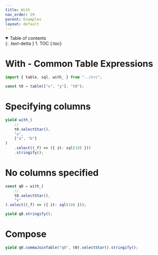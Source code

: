 ```yaml
---
title: With
nav_order: 29
parent: Examples
layout: default
---
```


<details open markdown="block">
  <summary>
    Table of contents
  </summary>
  {: .text-delta }
1. TOC
{:toc}
</details>

# With - Common Table Expressions

```ts eval --replacePrintedInput=../src,sql-select-ts
import { table, sql, with_ } from "../src";
```

```ts eval
const t0 = table(["x", "y"], "t0");
```

# Specifying columns

```ts eval --yield=sql
yield with_(
    //
    t0.selectStar(),
    "x",
    ["a", "b"]
)
    .select((_f) => ({ it: sql(10) }))
    .stringify();
```

# No columns specified

```ts eval --yield=sql
const q0 = with_(
    //
    t0.selectStar(),
    "x"
).select((_f) => ({ it: sql(10) }));

yield q0.stringify();
```

# Compose

```ts eval --yield=sql
yield q0.commaJoinTable("q0", t0).selectStar().stringify();
```
